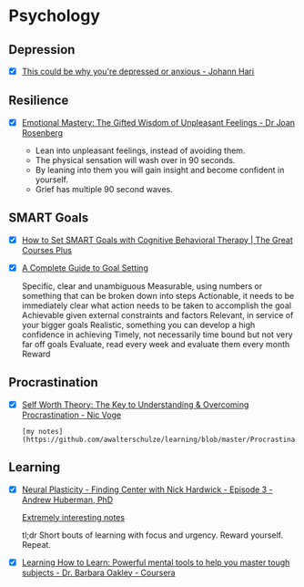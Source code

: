 # Psychology

## Depression

  - [x] [This could be why you're depressed or anxious - Johann Hari](https://www.ted.com/talks/johann_hari_this_could_be_why_you_re_depressed_or_anxious?language=en)

## Resilience

  - [x] [Emotional Mastery: The Gifted Wisdom of Unpleasant Feelings - Dr Joan Rosenberg](https://www.youtube.com/watch?v=EKy19WzkPxE)
  
    * Lean into unpleasant feelings, instead of avoiding them.
    * The physical sensation will wash over in 90 seconds.
    * By leaning into them you will gain insight and become confident in yourself.
    * Grief has multiple 90 second waves.
    
## SMART Goals

  - [x] [How to Set SMART Goals with Cognitive Behavioral Therapy | The Great Courses Plus](https://www.youtube.com/watch?v=DzslQOcmuxM)
  - [x] [A Complete Guide to Goal Setting](https://www.youtube.com/watch?v=XpKvs-apvOs)
  
    Specific, clear and unambiguous
    Measurable, using numbers or something that can be broken down into steps 
    Actionable, it needs to be immediately clear what action needs to be taken to accomplish the goal
    Achievable given external constraints and factors
    Relevant, in service of your bigger goals
    Realistic, something you can develop a high confidence in achieving 
    Timely, not necessarily time bound but not very far off goals
    Evaluate, read every week and evaluate them every month 
    Reward 

## Procrastination

  - [x] [Self Worth Theory: The Key to Understanding & Overcoming Procrastination - Nic Voge](https://www.youtube.com/watch?v=52lZmIafep4)

        [my notes](https://github.com/awalterschulze/learning/blob/master/ProcrastinationNicVoge.md)

## Learning

 - [x] [Neural Plasticity - Finding Center with Nick Hardwick - Episode 3 - Andrew Huberman, PhD](https://podcasts.apple.com/us/podcast/episode-3-andrew-huberman-phd/id1477772341?i=1000452039176)

    [Extremely interesting notes](https://github.com/awalterschulze/learning/blob/master/NeuralPlasticityAndrewHuberman.md)

    tl;dr Short bouts of learning with focus and urgency. Reward yourself. Repeat.
    
 - [x] [Learning How to Learn: Powerful mental tools to help you master tough subjects - Dr. Barbara Oakley - Coursera](https://www.coursera.org/learn/learning-how-to-learn)